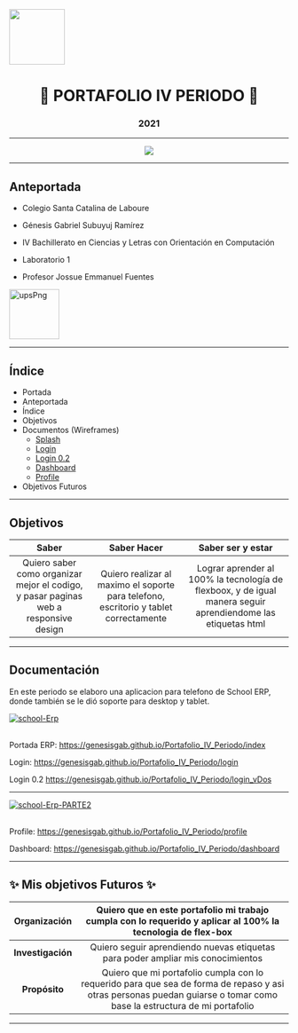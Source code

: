  <img width="100px" src="https://static.wixstatic.com/media/d1b317_30d85a06c73e4bc7bf0952829a1cddb1~mv1.png/v1/crop/x_0,y_4,w_775,h_349/fill/w_408,h_172,al_c,q_85,usm_0.66_1.00_0.01/d1b317_30d85a06c73e4bc7bf0952829a1cddb1~mv1.webp">

<h1 align="center">
	🌟 PORTAFOLIO IV PERIODO 🌟
</h1>
<h3 align="center">
	2021
</h3>

------------

<center>
<img src="https://i.pinimg.com/564x/0f/80/f8/0f80f844a7f98ebeb6b862cc16b2212c.jpg" >
</center>

------------
## Anteportada
- Colegio Santa Catalina de Laboure


- Génesis Gabriel Subuyuj Ramírez


- IV Bachillerato en Ciencias y Letras con Orientación en Computación


- Laboratorio 1


- Profesor Jossue Emmanuel Fuentes


<a href="https://ibb.co/qdVMfh9"><img width="90px" align="center"  src="https://i.ibb.co/vHRxGfm/upsPng.png" alt="upsPng" border="0"></a>

------------

## Índice

- Portada
- Anteportada
- Índice
- Objetivos
- Documentos (Wireframes)
	- [Splash](https://genesisgab.github.io/Portafolio_IV_Periodo/index "Portada ERP")
	- [Login](https://genesisgab.github.io/Portafolio_IV_Periodo/login "Login")
	- [Login 0.2](https://genesisgab.github.io/Portafolio_IV_Periodo/login_vDos "Login 0.2")
	- [Dashboard](https://genesisgab.github.io/Portafolio_IV_Periodo/dashboard "Dashboard")
	- [Profile](https://genesisgab.github.io/Portafolio_IV_Periodo/profile "Profile")
- Objetivos Futuros



------------

## Objetivos

|  Saber |  Saber Hacer | Saber ser y estar |
| :------------: | :------------: | :------------: |
|  Quiero saber como organizar mejor el codigo, y pasar paginas web a responsive design | Quiero realizar al maximo el soporte para telefono, escritorio y tablet correctamente  |  Lograr aprender al 100% la tecnología de flexboox, y de igual manera seguir aprendiendome las etiquetas html |

------------

## Documentación
En este periodo se elaboro una aplicacion para telefono de School ERP,
donde también se le dió soporte para desktop y tablet.

<a href="https://ibb.co/w4s4k1s"><img src="https://i.ibb.co/SBrBjpr/school-Erp.png" alt="school-Erp" border="0"></a><br /><a target='_blank' href='https://es.imgbb.com/'></a><br />

Portada ERP: https://genesisgab.github.io/Portafolio_IV_Periodo/index

Login: https://genesisgab.github.io/Portafolio_IV_Periodo/login


Login 0.2 https://genesisgab.github.io/Portafolio_IV_Periodo/login_vDos

------------


<a href="https://ibb.co/Q8QbP3v"><img src="https://i.ibb.co/5Y4Mrgh/school-Erp-PARTE2.png" alt="school-Erp-PARTE2" border="0"></a><br /><a target='_blank' href='https://es.imgbb.com/'></a><br />

Profile: https://genesisgab.github.io/Portafolio_IV_Periodo/profile

Dashboard: https://genesisgab.github.io/Portafolio_IV_Periodo/dashboard


------------


## ✨ Mis objetivos Futuros ✨
|Organización   | Quiero que en este portafolio mi trabajo cumpla con lo requerido y aplicar al 100% la tecnologia de flex-box |
| :------------: | :------------: |
| **Investigación**  |  Quiero seguir aprendiendo nuevas etiquetas para poder ampliar mis conocimientos |
|**Propósito**   | Quiero que mi portafolio cumpla con lo requerido para que sea de forma de repaso y asi otras personas puedan guiarse o tomar como base la estructura de mi portafolio  |

------------
